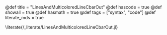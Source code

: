@def title = "LinesAndMulticoloredLineCbarOut"
@def hascode = true
@def showall = true
@def hasmath = true
@def tags = ["syntax", "code"]
@def literate_mds = true

\literate{/_literate/LinesAndMulticoloredLineCbarOut.jl}
